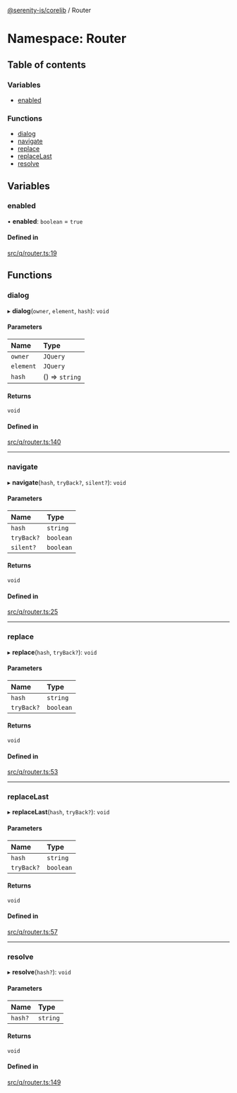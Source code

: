 [@serenity-is/corelib](../README.md) / Router

# Namespace: Router

## Table of contents

### Variables

- [enabled](Router.md#enabled)

### Functions

- [dialog](Router.md#dialog)
- [navigate](Router.md#navigate)
- [replace](Router.md#replace)
- [replaceLast](Router.md#replacelast)
- [resolve](Router.md#resolve)

## Variables

### enabled

• **enabled**: `boolean` = `true`

#### Defined in

[src/q/router.ts:19](https://github.com/serenity-is/serenity/blob/master/packages/corelib/src/q/router.ts#L19)

## Functions

### dialog

▸ **dialog**(`owner`, `element`, `hash`): `void`

#### Parameters

| Name | Type |
| :------ | :------ |
| `owner` | `JQuery` |
| `element` | `JQuery` |
| `hash` | () => `string` |

#### Returns

`void`

#### Defined in

[src/q/router.ts:140](https://github.com/serenity-is/serenity/blob/master/packages/corelib/src/q/router.ts#L140)

___

### navigate

▸ **navigate**(`hash`, `tryBack?`, `silent?`): `void`

#### Parameters

| Name | Type |
| :------ | :------ |
| `hash` | `string` |
| `tryBack?` | `boolean` |
| `silent?` | `boolean` |

#### Returns

`void`

#### Defined in

[src/q/router.ts:25](https://github.com/serenity-is/serenity/blob/master/packages/corelib/src/q/router.ts#L25)

___

### replace

▸ **replace**(`hash`, `tryBack?`): `void`

#### Parameters

| Name | Type |
| :------ | :------ |
| `hash` | `string` |
| `tryBack?` | `boolean` |

#### Returns

`void`

#### Defined in

[src/q/router.ts:53](https://github.com/serenity-is/serenity/blob/master/packages/corelib/src/q/router.ts#L53)

___

### replaceLast

▸ **replaceLast**(`hash`, `tryBack?`): `void`

#### Parameters

| Name | Type |
| :------ | :------ |
| `hash` | `string` |
| `tryBack?` | `boolean` |

#### Returns

`void`

#### Defined in

[src/q/router.ts:57](https://github.com/serenity-is/serenity/blob/master/packages/corelib/src/q/router.ts#L57)

___

### resolve

▸ **resolve**(`hash?`): `void`

#### Parameters

| Name | Type |
| :------ | :------ |
| `hash?` | `string` |

#### Returns

`void`

#### Defined in

[src/q/router.ts:149](https://github.com/serenity-is/serenity/blob/master/packages/corelib/src/q/router.ts#L149)
